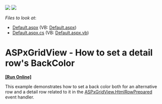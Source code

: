 <!-- default badges list -->
[![](https://img.shields.io/badge/Open_in_DevExpress_Support_Center-FF7200?style=flat-square&logo=DevExpress&logoColor=white)](https://supportcenter.devexpress.com/ticket/details/E2242)
[![](https://img.shields.io/badge/📖_How_to_use_DevExpress_Examples-e9f6fc?style=flat-square)](https://docs.devexpress.com/GeneralInformation/403183)
<!-- default badges end -->
<!-- default file list -->
*Files to look at*:

* [Default.aspx](./CS/WebSite/Default.aspx) (VB: [Default.aspx](./VB/WebSite/Default.aspx))
* [Default.aspx.cs](./CS/WebSite/Default.aspx.cs) (VB: [Default.aspx.vb](./VB/WebSite/Default.aspx.vb))
<!-- default file list end -->
# ASPxGridView - How to set a detail row's BackColor 
<!-- run online -->
**[[Run Online]](https://codecentral.devexpress.com/e2242/)**
<!-- run online end -->


<p>This example demonstrates how to set a back color both for an alternative row and a detail row related to it in the <a href="http://documentation.devexpress.com/#AspNet/DevExpressWebASPxGridViewASPxGridView_HtmlRowPreparedtopic">ASPxGridView.HtmlRowPrepared</a> event handler.</p>

<br/>


